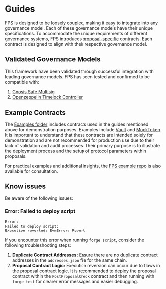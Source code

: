 # Guides

FPS is designed to be loosely coupled, making it easy to integrate into any
governance model. Each of these governance models have their unique
specifications. To accommodate the unique requirements of different governance systems, FPS
introduces [proposal-specific](../../proposals/) contracts. Each contract is designed to align with their respective governance model.

## Validated Governance Models

This framework have been validated through successful integration with leading governance
models. FPS has been tested and confirmed to be compatible with:

1. [Gnosis Safe Multisig](./multisig-proposal.md)
2. [Openzeppelin Timelock Controller](./timelock-proposal.md)

## Example Contracts

The [Examples folder](../../examples/) includes contracts used in the guides mentioned
above for demonstration purposes. Examples include [Vault](../../examples/Vault.sol)
and [MockToken](../../examples/MockToken.sol). It is important to understand that
these contracts are intended solely for demonstration and are not recommended for production use due to their lack of validation and audit processes. Their primary purpose is to illustrate the deployment process and the setup of protocol parameters within proposals.

For practical examples and additional insights, the [FPS example repo](https://github.com/solidity-labs-io/fps-example-repo) is also available for consultation.

## Know issues

Be aware of the following issues:

### Error: Failed to deploy script

```sh
Error:
Failed to deploy script:
Execution reverted: EvmError: Revert
```

If you encounter this error when running `forge script`, consider the following troubleshooting steps:

1. **Duplicate Contract Addresses:** Ensure there are no duplicate contract addresses in the `addresses.json` file for the same chain.
2. **Proposal Contract Logic:** Execution reversion can occur due to flaws in
   the proposal contract logic. It is recommended to deploy the proposal
   contract within the `PostProposalCheck` contract and then running with `forge test` for clearer error messages and easier debugging.
